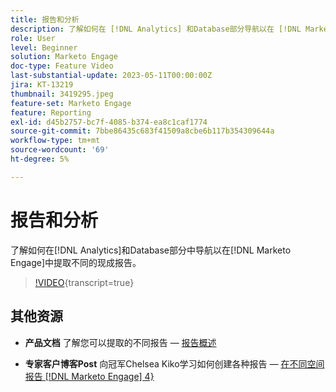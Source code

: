 ```yaml
---
title: 报告和分析
description: 了解如何在 [!DNL Analytics] 和Database部分导航以在 [!DNL Marketo Engage]中提取不同的现成报告。
role: User
level: Beginner
solution: Marketo Engage
doc-type: Feature Video
last-substantial-update: 2023-05-11T00:00:00Z
jira: KT-13219
thumbnail: 3419295.jpeg
feature-set: Marketo Engage
feature: Reporting
exl-id: d45b2757-bc7f-4085-b374-ea8c1caf1774
source-git-commit: 7bbe86435c683f41509a8cbe6b117b354309644a
workflow-type: tm+mt
source-wordcount: '69'
ht-degree: 5%

---
```


# 报告和分析

了解如何在[!DNL Analytics]和Database部分中导航以在[!DNL Marketo Engage]中提取不同的现成报告。

>[!VIDEO](https://video.tv.adobe.com/v/3419295/?learn=on){transcript=true}

## 其他资源

* **产品文档**
了解您可以提取的不同报告 — [报告概述](https://experienceleague.adobe.com/docs/marketo/using/product-docs/reporting/reporting-overview.html?lang=en&amp;sdid=M7K4SLTS&amp;mv=email&amp;mv2=instreml)

* **专家客户博客Post**
向冠军Chelsea Kiko学习如何创建各种报告 — [在不同空间报告 [!DNL Marketo Engage] 4}](https://nation.marketo.com/t5/product-blogs/how-marketo-champion-chelsea-kiko-reports-in-various-marketo/ba-p/242627)
